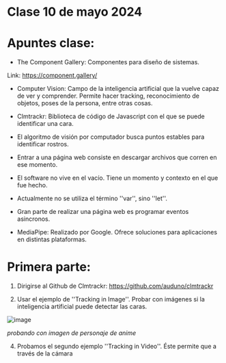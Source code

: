 # **Clase 10 de mayo 2024**
# **Apuntes clase:**
- The Component Gallery: Componentes para diseño de sistemas.

Link: https://component.gallery/

- Computer Vision: Campo de la inteligencia artificial que la vuelve capaz de ver y comprender. Permite hacer tracking, reconocimiento de objetos, poses de la persona, entre otras cosas.
  
- Clmtrackr: Biblioteca de código de Javascript con el que se puede identificar una cara.

- El algoritmo de visión por computador busca puntos estables para identificar rostros.

- Entrar a una página web consiste en descargar archivos que corren en ese momento.

- El software no vive en el vacío. Tiene un momento y contexto en el que fue hecho.

- Actualmente no se utiliza el término ''var'', sino ''let''.

- Gran parte de realizar una página web es programar eventos asincronos.

- MediaPipe: Realizado por Google. Ofrece soluciones para aplicaciones en distintas plataformas.
  
# **Primera parte:**
1. Dirigirse al Github de Clmtrackr: https://github.com/auduno/clmtrackr
   
2. Usar el ejemplo de ''Tracking in Image''. Probar con imágenes si la inteligencia artificial puede detectar las caras.

![image](https://github.com/ValentinaOchoa09/audiv027-2024-1/assets/127344361/0ab453c5-bfaa-4fcc-b6a3-74dff58072ae)

*probando con imagen de personaje de anime* 

4. Probamos el segundo ejemplo ''Tracking in Video''. Éste permite que a través de la cámara
